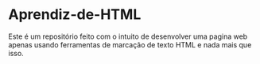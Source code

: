 # Aprendiz-de-HTML
Este é um repositório feito com o intuito de desenvolver uma pagina web apenas usando ferramentas de marcação de texto HTML e nada mais que isso.
